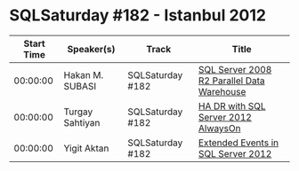 # SQLSaturday #182 - Istanbul 2012
Start Time|Speaker(s)|Track|Title
---|---|---|---
00:00:00|Hakan M. SUBASI|SQLSaturday #182|[SQL Server 2008 R2 Parallel Data Warehouse](14927.md)
00:00:00|Turgay Sahtiyan|SQLSaturday #182|[HA  DR with SQL Server 2012 AlwaysOn](27118.md)
00:00:00|Yigit Aktan|SQLSaturday #182|[Extended Events in SQL Server 2012](28279.md)
